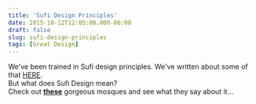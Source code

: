 ```yaml
---
title: 'Sufi Design Principles'
date: 2015-10-12T12:05:00.000-06:00
draft: false
slug: sufi-design-principles
tags: [Great Design]
---
```


We've been trained in Sufi design principles. We've written about some of that [HERE](http://rachelprestonprinz.blogspot.com/2015/01/beyond-form-excerpts-from-sense-of.html).   
But what does Sufi Design mean?   
Check out [**these**](http://www.salamstock.com/community/sacred-spaces-the-mosque/) gorgeous mosques and see what they say about it...